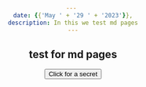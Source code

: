 ```yaml
--- 
date: {{'May ' + '29 ' + '2023'}},
description: In this we test md pages
---
```

<script>
    function secret(){
        alert("you can also write html, styles, and even scripts inside markdown!")
    }
</script>
<style>
    *{
        text-align:center;   
    }
</style>
## test for md pages
<button onclick='secret()'>Click for a secret</button>